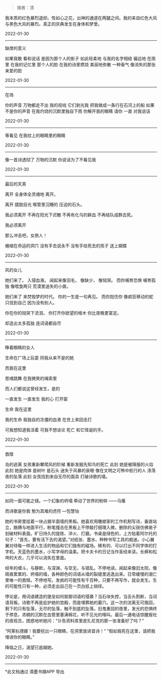 > 摘者：清



我本质的红色暴烈退却。性如心之花，出神的通道在两腿之间。我的来自红色大风与黑色大风的暴烈。真正的庆典发生在身体和梦里。

2022-01-30

- - - -



缺席的意义

如果我敢
看和说话
是因为那个人的影子
如此轻柔地
与我的名字相结
偏远地
在雨里
在我的记忆里
那个人的脸
在我的诗里燃烧
美丽地弥散
一种香气
像消失的那张亲爱的脸

2022-01-30

- - - -



在场

你的声音
万物都走不出
我的视线
它们剥光我
把我做成一条行在石河上的船
如果不是你的声音
在我灼烧的沉默里独自下雨
你解开我的眼睛
请你
一直
对我说话

2022-01-30

- - - -



等看见
在我纹上的眼睛里的眼睛

2022-01-30

- - - -



像一首诗透彻了
万物的沉默
你说话为了不看见我

2022-01-30

- - - -



最后的天真

离开
全身体全灵魂地
离开。

离开
摆脱目光
喉管里沉睡的
压迫的石头。

我必须离开
不再在阳光下迟散
不再有化乌的鲜血
不再结队成群去死。

我必须离开

那么冲击吧，女旅人！

蜷缩在命运的洞穴
没有手去说永不
没有手给死去的孩子
送上蝴蝶

2022-01-30

- - - -



风的女儿

她们来了。
入侵血液。
闻起来像羽毛，
像缺少，
像恸哭。
而你哺育恐惧
哺育孤独
像喂食两只
荒漠里迷失的小兽。

她们来了
来焚毁梦的时代。
你的一生是一句再见。
而你抱住你
像疯狂移动的蛇
只找到自己
因为没有别人。

你在你的恸哭下流泪，
你打开你欲望的棺木
你比夜晚更富足。

却造出太多孤独
连词语都自尽

2022-01-30

- - - -



睁着眼睛的女人

生命在广场上玩耍
同我从来不是的她

而我在这里

思绪跳舞
在我微笑的绳索里

而人们都说这曾经发生，是的

一直发生
一直发生
我的心
打开窗

生命
我在这里

我的生命
我独自的冻僵的血液
在世上来回击打

可我想知道我活着
可我不想谈论
死亡
和它怪诞的手。

2022-01-30

- - - -



救赎

岛的逃离
女孩重新攀爬风的阶梯
重新发掘先知鸟的死亡
此刻
她是被降服的火焰
此刻
她是肉体
   是树叶
   是石头
迷失于风暴的泉眼
像在文明之可怖中航行的人
涤荡夜的坠落
此刻
女孩找到来自无尽的面具
打破诗歌的墙。

2022-01-30

- - - -



如同一面可能之镜。一个幻象的坍塌
牵动了世界的粉碎
——马雁

而诗歌是你我
勉为其难的虎符
—包慧怡

她的书房里挂着一块占据半面墙的黑板。她喜欢用雕塑家的工作机制写诗，垂直站立，胳膊与地面平行，粉笔撞击在黑板上不停敲打细理入微，删除的尖锐仿佛凿子划破材料表面。旷日持久的提炼、淬火、打磨。书桌是绿色的，上方贴着阿尔托的句子：“首先，要有活下去的渴望。”对纸张、墨水、种种书写工具的痴迷。小心翼翼对待每一样进入生活的物品和它们独有的磁场。稀有的、可以打出不同字体的打字机。天蓝色的墨水，小写字母的温柔。把卡夫卡的日记当作圣经来读。长裤和松垮的大衣，几乎可以消失在里面。

经年的缠斗，与静默，与深渊，与空无，与错乱。不停地读。闻起来像旧太阳，像斑痕累累的、坍塌的墙，各种颜色的词语从墙的裂缝里逃逸出来。日常缓慢的溺亡里唯一的救赎。不停地写。发疯的可能性有千百种，只要不再写作，就会发生。生的可能性只有一种，必须走出自己在一页白纸上徜徉。

悖论是，用词语建造的堡垒如何抵御词语的侵袭？当石块失控，当舌头割断，当词语背叛，诗歌不再是庇护她的宫殿，而是埋葬她的墓穴。这一次的流离无可挽回，剩下的只有坠落，无尽的坠落，触不到底的坠落。旧鬼重回的夜里，发光的恐惧终于停息，浓稠的沉默在血管里塞满棉花，听不见光的嚎叫。最后一通电话惊醒报社的夜班员，困惑地听她问：“讣告资料库里皮扎尼克的那一张准备好了吗？”

“阿莱杭德娜！我要挖出一只眼睛，在洞里放进首诗！”
“假如我死在这里，请把我埋进你的眼睛。”

降临之日，渴望已逾越她。

2022-01-30

- - - -


*此文档通过 滴墨书摘APP 导出
